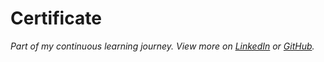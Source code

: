 # Certificate
*Part of my continuous learning journey. View more on [LinkedIn](https://www.linkedin.com/in/vishal945vr) or [GitHub](https://github.com/vishal945vr).*
